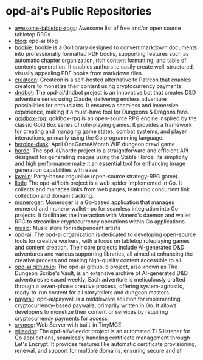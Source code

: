 # opd-ai's Public Repositories

- [awesome-tabletop-rpgs](https://github.com/opd-ai/awesome-tabletop-rpgs): Awesome list of free and/or open source tabletop RPGs
- [blog](https://github.com/opd-ai/blog): opd-ai blog
- [bookie](https://github.com/opd-ai/bookie): bookie is a Go library designed to convert markdown documents into professionally formatted PDF books, supporting features such as automatic chapter organization, rich content formatting, and table of contents generation. It enables authors to easily create well-structured, visually appealing PDF books from markdown files.
- [createon](https://github.com/opd-ai/createon): Createon is a self-hosted alternative to Patreon that enables creators to monetize their content using cryptocurrency payments.
- [dndbot](https://github.com/opd-ai/dndbot): The opd-ai/dndbot project is an innovative bot that creates D&D adventure series using Claude, delivering endless adventure possibilities for enthusiasts. It ensures a seamless and immersive experience, making it a must-have tool for Dungeons & Dragons fans.
- [goldbox-rpg](https://github.com/opd-ai/goldbox-rpg): goldbox-rpg is an open-source RPG engine inspired by the classic Gold Box series of role-playing games. It provides a framework for creating and managing game states, combat systems, and player interactions, primarily using the Go programming language.
- [heroine-dusk](https://github.com/opd-ai/heroine-dusk): April OneGameAMonth WIP dungeon crawl game
- [horde](https://github.com/opd-ai/horde): The opd-ai/horde project is a straightforward and efficient API designed for generating images using the Stable Horde. Its simplicity and high performance make it an essential tool for enhancing image generation capabilities with ease.
- [javelin](https://github.com/opd-ai/javelin): Party-based roguelike (open-source strategy-RPG game).
- [lloth](https://github.com/opd-ai/lloth): The opd-ai/lloth project is a web spider implemented in Go. It collects and manages links from web pages, featuring concurrent link collection and domain tracking.
- [moneroger](https://github.com/opd-ai/moneroger): Moneroger is a Go-based application that manages monerod and monero-wallet-rpc for seamless integration into Go projects. It facilitates the interaction with Monero's daemon and wallet RPC to streamline cryptocurrency operations within Go applications.
- [music](https://github.com/opd-ai/music): Music store for independent artists
- [opd-ai](https://github.com/opd-ai/opd-ai): The opd-ai organization is dedicated to developing open-source tools for creative workers, with a focus on tabletop roleplaying games and content creation. Their core projects include AI-generated D&D adventures and various supporting libraries, all aimed at enhancing the creative process and making high-quality content accessible to all.
- [opd-ai.github.io](https://github.com/opd-ai/opd-ai.github.io): The opd-ai.github.io project, also known as The Dungeon Scribe's Vault, is an extensive archive of AI-generated D&D adventures released weekly. Each adventure is meticulously crafted through a seven-phase creative process, offering system-agnostic, ready-to-run content for all storytellers and dungeon masters.
- [paywall](https://github.com/opd-ai/paywall): opd-ai/paywall is a middleware solution for implementing cryptocurrency-based paywalls, primarily written in Go. It allows developers to monetize their content or services by requiring cryptocurrency payments for access.
- [srvmce](https://github.com/opd-ai/srvmce): Web Server with built-in TinyMCE
- [wileedot](https://github.com/opd-ai/wileedot): The opd-ai/wileedot project is an automated TLS listener for Go applications, seamlessly handling certificate management through Let's Encrypt. It provides features like automatic certificate provisioning, renewal, and support for multiple domains, ensuring secure and ef

